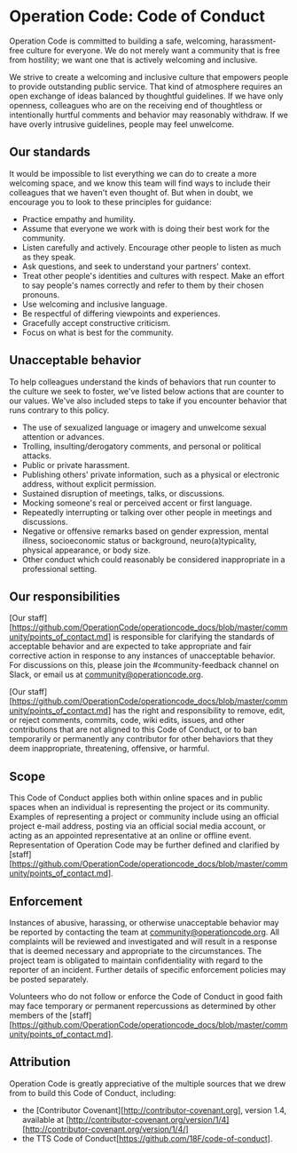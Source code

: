 # Operation Code: Code of Conduct

Operation Code is committed to building a safe, welcoming, harassment-free culture for everyone. We do not merely want a community that is free from hostility; we want one that is actively welcoming and inclusive.

We strive to create a welcoming and inclusive culture that empowers people to provide outstanding public service. That kind of atmosphere requires an open exchange of ideas balanced by thoughtful guidelines. If we have only openness, colleagues who are on the receiving end of thoughtless or intentionally hurtful comments and behavior may reasonably withdraw. If we have overly intrusive guidelines, people may feel unwelcome.

## Our standards

It would be impossible to list everything we can do to create a more welcoming space, and we know this team will find ways to include their colleagues that we haven't even thought of. But when in doubt, we encourage you to look to these principles for guidance:

* Practice empathy and humility.
* Assume that everyone we work with is doing their best work for the community.
* Listen carefully and actively. Encourage other people to listen as much as they speak.
* Ask questions, and seek to understand your partners' context.
* Treat other people's identities and cultures with respect. Make an effort to say people's names correctly and refer to them by their chosen pronouns.
* Use welcoming and inclusive language.
* Be respectful of differing viewpoints and experiences.
* Gracefully accept constructive criticism.
* Focus on what is best for the community.

## Unacceptable behavior

To help colleagues understand the kinds of behaviors that run counter to the culture we seek to foster, we've listed below actions that are counter to our values.  We've also included steps to take if you encounter behavior that runs contrary to this policy.

* The use of sexualized language or imagery and unwelcome sexual attention or advances.
* Trolling, insulting/derogatory comments, and personal or political attacks.
* Public or private harassment.
* Publishing others' private information, such as a physical or electronic
  address, without explicit permission.
* Sustained disruption of meetings, talks, or discussions.
* Mocking someone's real or perceived accent or first language.
* Repeatedly interrupting or talking over other people in meetings and discussions.
* Negative or offensive remarks based on gender expression, mental illness, socioeconomic status or background, neuro(a)typicality, physical appearance, or body size.
* Other conduct which could reasonably be considered inappropriate in a
  professional setting.

## Our responsibilities

[Our staff][https://github.com/OperationCode/operationcode_docs/blob/master/community/points_of_contact.md] is responsible for clarifying the standards of acceptable
behavior and are expected to take appropriate and fair corrective action in
response to any instances of unacceptable behavior. For discussions on this, please join the #community-feedback channel on Slack, or email us at <community@operationcode.org>.

[Our staff][https://github.com/OperationCode/operationcode_docs/blob/master/community/points_of_contact.md] has the right and responsibility to remove, edit, or
reject comments, commits, code, wiki edits, issues, and other contributions
that are not aligned to this Code of Conduct, or to ban temporarily or
permanently any contributor for other behaviors that they deem inappropriate,
threatening, offensive, or harmful.

## Scope

This Code of Conduct applies both within online spaces and in public spaces
when an individual is representing the project or its community. Examples of
representing a project or community include using an official project e-mail
address, posting via an official social media account, or acting as an appointed
representative at an online or offline event. Representation of Operation Code may be
further defined and clarified by [staff][https://github.com/OperationCode/operationcode_docs/blob/master/community/points_of_contact.md].

## Enforcement

Instances of abusive, harassing, or otherwise unacceptable behavior may be
reported by contacting the team at <community@operationcode.org>. All
complaints will be reviewed and investigated and will result in a response that
is deemed necessary and appropriate to the circumstances. The project team is
obligated to maintain confidentiality with regard to the reporter of an incident.
Further details of specific enforcement policies may be posted separately.

Volunteers who do not follow or enforce the Code of Conduct in good
faith may face temporary or permanent repercussions as determined by other
members of the [staff][https://github.com/OperationCode/operationcode_docs/blob/master/community/points_of_contact.md].

## Attribution

Operation Code is greatly appreciative of the multiple sources that we drew from to build this Code of Conduct, including:

* the [Contributor Covenant][http://contributor-covenant.org], version 1.4, available at [http://contributor-covenant.org/version/1/4][http://contributor-covenant.org/version/1/4/]
* the TTS Code of Conduct[https://github.com/18F/code-of-conduct].